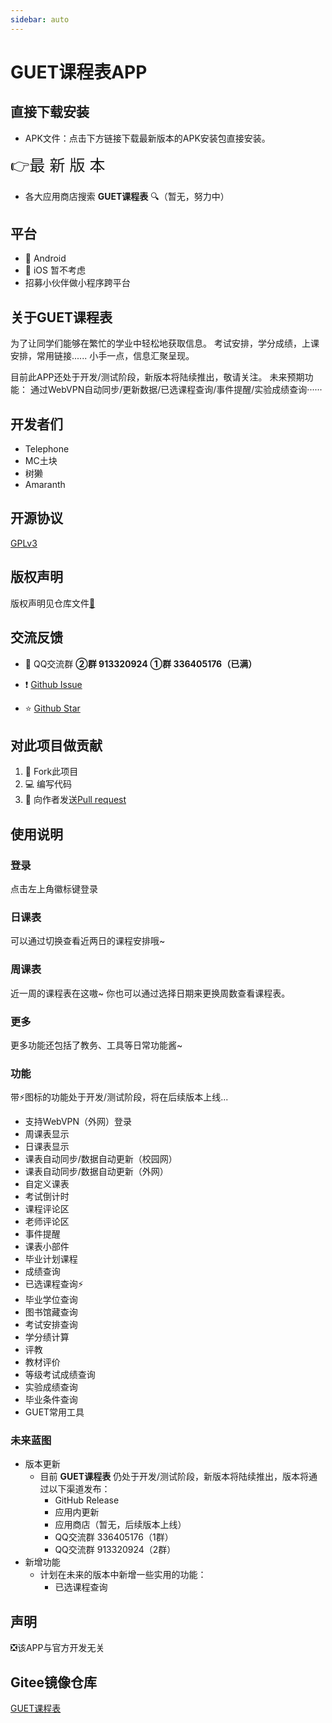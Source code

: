 ```yaml
---
sidebar: auto
---
```


# GUET课程表APP

## 直接下载安装

- APK文件：点击下方链接下载最新版本的APK安装包直接安装。

 [<a style="font-size:25px">👉最 新 版 本</a>](https://guet1024-1255899554.cos.ap-nanjing.myqcloud.com/GUET-Schedule/GUET-Schedule.apk)
- 各大应用商店搜索 **GUET课程表** 🔍（暂无，努力中）

## 平台

- 📱 Android
- 📱 iOS 暂不考虑
- 招募小伙伴做小程序跨平台


## 关于GUET课程表

为了让同学们能够在繁忙的学业中轻松地获取信息。
考试安排，学分成绩，上课安排，常用链接......
小手一点，信息汇聚呈现。

目前此APP还处于开发/测试阶段，新版本将陆续推出，敬请关注。
未来预期功能：
通过WebVPN自动同步/更新数据/已选课程查询/事件提醒/实验成绩查询······

## 开发者们

- Telephone 
- MC土块 
- 树獭 
- Amaranth

## 开源协议

[GPLv3](https://www.gnu.org/licenses/gpl-3.0.html)

## 版权声明

版权声明见仓库文件[📄](https://github.com/guet1024/GUET-Schedule/blob/master/COPYRIGHT)

## 交流反馈

- 🐧 QQ交流群
**②群 913320924**
**①群 336405176（已满）**

- ❗ [Github Issue](https://github.com/guet1024/GUET-Schedule/issues)

- ⭐ [Github Star ](https://github.com/guet1024/GUET-Schedule)

## 对此项目做贡献

1. 🔗 Fork此项目
2. 💻 编写代码
3. 🧲 向作者发送[Pull request](https://github.com/guet1024/GUET-Schedule/pulls)

## 使用说明

### 登录

点击左上角徽标键登录

### 日课表

可以通过切换查看近两日的课程安排哦~

### 周课表

近一周的课程表在这嗷~
你也可以通过选择日期来更换周数查看课程表。

### 更多

更多功能还包括了教务、工具等日常功能酱~

### 功能

带⚡图标的功能处于开发/测试阶段，将在后续版本上线...

  + 支持WebVPN（外网）登录
  + 周课表显示
  + 日课表显示
  + 课表自动同步/数据自动更新（校园网）
  + 课表自动同步/数据自动更新（外网）
  + 自定义课表
  + 考试倒计时
  + 课程评论区
  + 老师评论区
  + 事件提醒
  + 课表小部件
  + 毕业计划课程
  + 成绩查询
  + 已选课程查询⚡
  + 毕业学位查询
  + 图书馆藏查询
  + 考试安排查询
  + 学分绩计算
  + 评教
  + 教材评价
  + 等级考试成绩查询
  + 实验成绩查询
  + 毕业条件查询
  + GUET常用工具
### 未来蓝图
  + 版本更新
    + 目前 **GUET课程表** 仍处于开发/测试阶段，新版本将陆续推出，版本将通过以下渠道发布：
      + GitHub Release
      + 应用内更新
      + 应用商店（暂无，后续版本上线）
      + QQ交流群 336405176（1群）
      + QQ交流群 913320924（2群）
  + 新增功能
    + 计划在未来的版本中新增一些实用的功能：
      * 已选课程查询
## 声明

❎该APP与官方开发无关

## Gitee镜像仓库

[GUET课程表](https://gitee.com/telephone2019/guet-curriculum)
